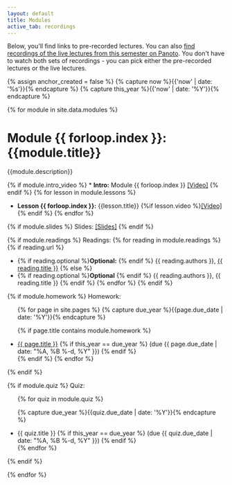 ```yaml
---
layout: default
title: Modules
active_tab: recordings
---
```



<div class="alert alert-info">
Below, you'll find links to pre-recorded lectures. You can also <a href="https://upenn.hosted.panopto.com/Panopto/Pages/Sessions/List.aspx?folderID=3ab2be61-27fe-4d23-bcfe-ad90016c91f3">find recordings of the live lectures from this semester on Panoto</a>.  You don't have to watch both sets of recordings - you can pick either the pre-recorded lectures or the live lectures. 
</div>




<!-- Create a HTML anchor for the most recent lecture -->
{% assign anchor_created = false %}
{% capture now %}{{'now' | date: '%s'}}{% endcapture %}
{% capture this_year %}{{'now' | date: '%Y'}}{% endcapture %}

<!-- End create a HTML anchor for the most recent lecture -->




{% for module in site.data.modules %}

# Module {{ forloop.index }}: {{module.title}}

{{module.description}}


{% if module.intro_video %}  * **Intro:** Module {{ forloop.index }} [[Video]]({{module.intro_video}}) {% endif %}
{% for lesson in module.lessons %}
* **Lesson {{ forloop.index }}:** {{lesson.title}}
{%if lesson.video %}[[Video]]({{lesson.video}}){% endif %}
{% endfor %}


{% if module.slides %}
Slides: [[Slides]](slides/{{module.slides}})
{% endif %}


{% if module.readings %} 
Readings:
{% for reading in module.readings %}
{% if reading.url %}
*  {% if reading.optional %}<b>Optional:</b> {% endif %} {{ reading.authors }}, <a href="{{ reading.url }}">{{ reading.title }}</a> 
{% else %}
*  {% if reading.optional %}<b>Optional</b> {% endif %} {{ reading.authors }}, {{ reading.title }} 
{% endif %}
{% endfor %}
{% endif %}

{% if module.homework %} 
Homework:

<ul>
{% for page in site.pages %}
{% capture due_year %}{{page.due_date | date: '%Y'}}{% endcapture %}

{% if page.title contains module.homework %}
<li><a href="{{page.url}}">{{ page.title }}</a> {% if this_year == due_year %}  (due {{ page.due_date | date: "%A, %B %-d, %Y" }}) {% endif %}</li>
{% endif %}
{% endfor %}
</ul>
{% endif %}



{% if module.quiz %} 
Quiz:

<ul>
{% for quiz in module.quiz %}

{% capture due_year %}{{quiz.due_date | date: '%Y'}}{% endcapture %}
<li> {{ quiz.title }}  {% if this_year == due_year %}  (due {{ quiz.due_date | date: "%A, %B %-d, %Y" }})  {% endif %}</li>
{% endfor %}
</ul>
{% endif %}




{% endfor %}